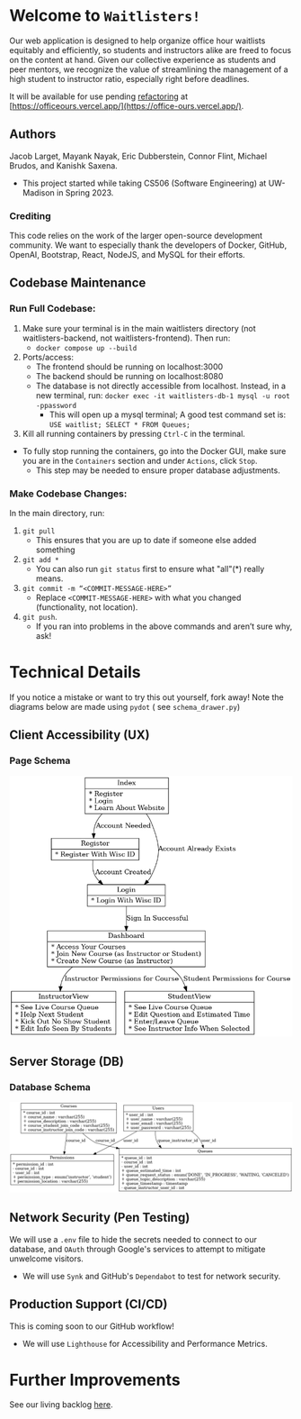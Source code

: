 # Welcome to `Waitlisters!`

Our web application is designed to help organize office hour waitlists equitably and efficiently, so students and instructors alike are freed to focus on the content at hand. Given our collective experience as students and peer mentors, we recognize the value of streamlining the management of a high student to instructor ratio, especially right before deadlines.

It will be available for use pending [refactoring](https://github.com/jacoblarget/office-ours) at [https://officeours.vercel.app/](https://office-ours.vercel.app/).

## Authors

Jacob Larget, Mayank Nayak, Eric Dubberstein, Connor Flint, Michael Brudos, and Kanishk Saxena.
- This project started while taking CS506 (Software Engineering) at UW-Madison in Spring 2023.

### Crediting

This code relies on the work of the larger open-source development community. We want to especially thank the developers of Docker, GitHub, OpenAI, Bootstrap, React, NodeJS, and MySQL for their efforts.

## Codebase Maintenance

### Run Full Codebase:

1. Make sure your terminal is in the main waitlisters directory (not waitlisters-backend, not waitlisters-frontend). Then run:
	- `docker compose up --build`
2. Ports/access:
	- The frontend should be running on localhost:3000
	- The backend should be running on localhost:8080
	- The database is not directly accessible from localhost. Instead, in a new terminal, run:
		`docker exec -it waitlisters-db-1 mysql -u root -ppassword`
		- This will open up a mysql terminal; A good test command set is:
`USE waitlist; SELECT * FROM Queues;`
3. Kill all running containers by pressing `Ctrl-C` in the terminal.
- To fully stop running the containers, go into the Docker GUI, make sure you are in the `Containers` section and under `Actions`, click `Stop`. 
	- This step may be needed to ensure proper database adjustments.

### Make Codebase Changes:
In the main directory, run:
1. `git pull`
	- This ensures that you are up to date if someone else added something
2. `git add *`
	- You can also run `git status` first to ensure what "all"(*) really means.
3. `git commit -m “<COMMIT-MESSAGE-HERE>” `
	- Replace `<COMMIT-MESSAGE-HERE>` with what you changed (functionality, not location).	
4. `git push`.
	- If you ran into problems in the above commands and aren’t sure why, ask!

# Technical Details

If you notice a mistake or want to try this out yourself, fork away! Note the diagrams below are made using `pydot` ( see `schema_drawer.py`)

## Client Accessibility (UX)

### Page Schema

![](ui_schema.png)

## Server Storage (DB)

### Database Schema
![](database_schema.png)


## Network Security (Pen Testing)

We will use a `.env` file to hide the secrets needed to connect to our database, and `OAuth` through Google's services to attempt to mitigate unwelcome visitors.

* We will use `Synk` and GitHub's `Dependabot` to test for network security.

## Production Support (CI/CD)

This is coming soon to our GitHub workflow!

* We will use `Lighthouse` for Accessibility and Performance Metrics.

# Further Improvements

See our living backlog [here](https://docs.google.com/spreadsheets/d/1pgrmx3J7-0h1hmzTBVAJzuEH_yD-Rbgq2Av7DAyvyyA/edit?usp=sharing).





